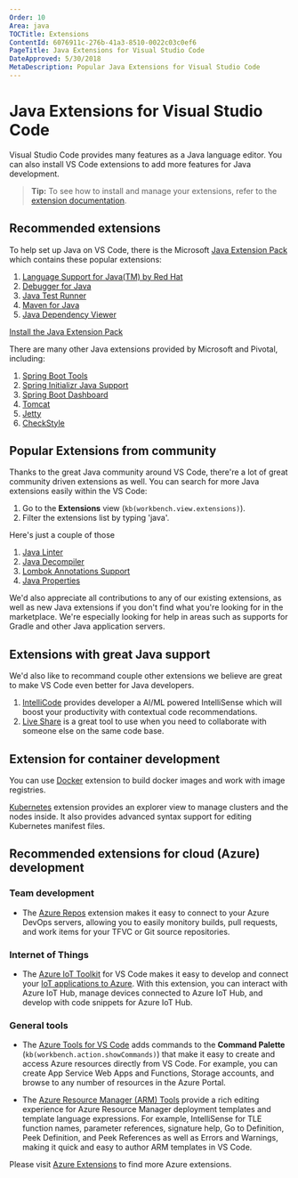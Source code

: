 ```yaml
---
Order: 10
Area: java
TOCTitle: Extensions
ContentId: 6076911c-276b-41a3-8510-0022c03c0ef6
PageTitle: Java Extensions for Visual Studio Code
DateApproved: 5/30/2018
MetaDescription: Popular Java Extensions for Visual Studio Code
---
```

# Java Extensions for Visual Studio Code

Visual Studio Code provides many features as a Java language editor. You can also install VS Code extensions to add more features for Java development.

> **Tip:** To see how to install and manage your extensions, refer to the [extension documentation](/docs/editor/extension-gallery.md).

## Recommended extensions

To help set up Java on VS Code, there is the Microsoft [Java Extension Pack](https://marketplace.visualstudio.com/items?itemName=vscjava.vscode-java-pack) which contains these popular extensions:

1. [Language Support for Java(TM) by Red Hat](https://marketplace.visualstudio.com/items?itemName=redhat.java)
2. [Debugger for Java](https://marketplace.visualstudio.com/items?itemName=vscjava.vscode-java-debug)
3. [Java Test Runner](https://marketplace.visualstudio.com/items?itemName=vscjava.vscode-java-test)
4. [Maven for Java](https://marketplace.visualstudio.com/items?itemName=vscjava.vscode-maven)
5. [Java Dependency Viewer](https://marketplace.visualstudio.com/items?itemName=vscjava.vscode-java-dependency)

<a class="tutorial-install-extension-btn" href="vscode:extension/vscjava.vscode-java-pack">Install the Java Extension Pack</a>

There are many other Java extensions provided by Microsoft and Pivotal, including:

1. [Spring Boot Tools](https://marketplace.visualstudio.com/items?itemName=Pivotal.vscode-spring-boot)
2. [Spring Initializr Java Support](https://marketplace.visualstudio.com/items?itemName=vscjava.vscode-spring-initializr)
3. [Spring Boot Dashboard](https://marketplace.visualstudio.com/items?itemName=vscjava.vscode-spring-boot-dashboard)
4. [Tomcat](https://marketplace.visualstudio.com/items?itemName=adashen.vscode-tomcat)
5. [Jetty](https://marketplace.visualstudio.com/items?itemName=SummerSun.vscode-jetty)
6. [CheckStyle](https://marketplace.visualstudio.com/items?itemName=shengchen.vscode-checkstyle)

## Popular Extensions from community

Thanks to the great Java community around VS Code, there're a lot of great community driven extensions as well. You can search for more Java extensions easily within the VS Code:

1. Go to the **Extensions** view (`kb(workbench.view.extensions)`).
2. Filter the extensions list by typing 'java'.

Here's just a couple of those

1. [Java Linter](https://marketplace.visualstudio.com/items?itemName=faustinoaq.javac-linter)
2. [Java Decompiler](https://marketplace.visualstudio.com/items?itemName=dgileadi.java-decompiler)
3. [Lombok Annotations Support](https://marketplace.visualstudio.com/items?itemName=GabrielBB.vscode-lombok)
4. [Java Properties](https://marketplace.visualstudio.com/items?itemName=ithildir.java-properties)

We'd also appreciate all contributions to any of our existing extensions, as well as new Java extensions if you don't find what you're looking for in the marketplace. We're especially looking for help in areas such as supports for Gradle and other Java application servers.

## Extensions with great Java support

We'd also like to recommand couple other extensions we believe are great to make VS Code even better for Java developers.

1. [IntelliCode](https://marketplace.visualstudio.com/items?itemName=VisualStudioExptTeam.vscodeintellicode) provides developer a AI/ML powered IntelliSense which will boost your productivity with contextual code recommendations.
2. [Live Share](https://marketplace.visualstudio.com/items?itemName=MS-vsliveshare.vsliveshare) is a great tool to use when you need to collaborate with someone else on the same code base.

## Extension for container development

You can use [Docker](https://marketplace.visualstudio.com/items?itemName=PeterJausovec.vscode-docker) extension to build docker images and work with image registries.

[Kubernetes](https://marketplace.visualstudio.com/items?itemName=ms-kubernetes-tools.vscode-kubernetes-tools) extension provides an explorer view to manage clusters and the nodes inside. It also provides advanced syntax support for editing Kubernetes manifest files.

## Recommended extensions for cloud (Azure) development

### Team development

* The [Azure Repos](https://marketplace.visualstudio.com/items?itemName=ms-vsts.team) extension makes it easy to connect to your Azure DevOps servers, allowing you to easily monitory builds, pull requests, and work items for your TFVC or Git source repositories.

### Internet of Things

* The [Azure IoT Toolkit](https://marketplace.visualstudio.com/items?itemName=vsciot-vscode.azure-iot-toolkit) for VS Code makes it easy to develop and connect your [IoT applications to Azure](https://docs.microsoft.com//azure/index#pivot=services&panel=iot). With this extension, you can interact with Azure IoT Hub, manage devices connected to Azure IoT Hub, and develop with code snippets for Azure IoT Hub.

### General tools

* The [Azure Tools for VS Code](https://marketplace.visualstudio.com/items?itemName=bradygaster.azuretoolsforvscode) adds commands to the **Command Palette** (`kb(workbench.action.showCommands)`) that make it easy to create and access Azure resources directly from VS Code. For example, you can create App Service Web Apps and Functions, Storage accounts, and browse to any number of resources in the Azure Portal.

* The [Azure Resource Manager (ARM) Tools](https://marketplace.visualstudio.com/items?itemName=msazurermtools.azurerm-vscode-tools) provide a rich editing experience for Azure Resource Manager deployment templates and template language expressions. For example, IntelliSense for TLE function names, parameter references, signature help, Go to Definition, Peek Definition, and Peek References as well as Errors and Warnings, making it quick and easy to author ARM templates in VS Code.

Please visit [Azure Extensions](https://code.visualstudio.com/docs/azure/extensions) to find more Azure extensions.

